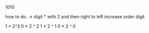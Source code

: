 
1010

how to do. ->   digit  *  with 2  and then right to left increase order digit

1 * 2^3       0  * 2 ^ 2        1 * 2 ^ 1  0 * 2 ^ 0


